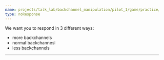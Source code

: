 ```yaml
---
name: projects/talk_lab/backchannel_manipulation/pilot_1/game/practice/listener_practice_pre_instructions.md
type: noResponse
---
```


We want you to respond in 3 different ways:

- more backchannels
- normal backchannesl
- less backchannels

---
